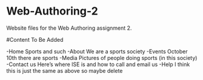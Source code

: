 # Web-Authoring-2
Website files for the Web Authoring assignment 2.

#Content To Be Added

-Home
	Sports and such
-About
	We are a sports society
-Events
	October 10th there are sports
-Media
	Pictures of people doing sports (in this society)
-Contact us
	Here’s where ISE is and how to call and email us
-Help
	I think this is just the same as above so maybe delete